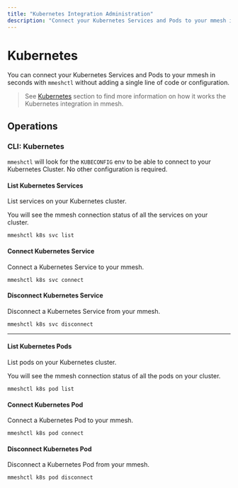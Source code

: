 ```yaml
---
title: "Kubernetes Integration Administration"
description: "Connect your Kubernetes Services and Pods to your mmesh in seconds with mmeshctl without adding a single line of code or configuration."
---
```


# Kubernetes

You can connect your Kubernetes Services and Pods to your mmesh in seconds with `mmeshctl` without adding a single line of code or configuration.

> See [Kubernetes](/docs/platform/kubernetes/overview/) section to find more information on how it works the Kubernetes integration in mmesh.

## Operations

### CLI: Kubernetes

`mmeshctl` will look for the `KUBECONFIG` env to be able to connect to your Kubernetes Cluster. No other configuration is required.

#### List Kubernetes Services

List services on your Kubernetes cluster.

You will see the mmesh connection status of all the services on your cluster.

```shell
mmeshctl k8s svc list
```

#### Connect Kubernetes Service

Connect a Kubernetes Service to your mmesh.

```shell
mmeshctl k8s svc connect
```

#### Disconnect Kubernetes Service

Disconnect a Kubernetes Service from your mmesh.

```shell
mmeshctl k8s svc disconnect
```

***

#### List Kubernetes Pods

List pods on your Kubernetes cluster.

You will see the mmesh connection status of all the pods on your cluster.

```shell
mmeshctl k8s pod list
```

#### Connect Kubernetes Pod

Connect a Kubernetes Pod to your mmesh.

```shell
mmeshctl k8s pod connect
```

#### Disconnect Kubernetes Pod

Disconnect a Kubernetes Pod from your mmesh.

```shell
mmeshctl k8s pod disconnect
```
